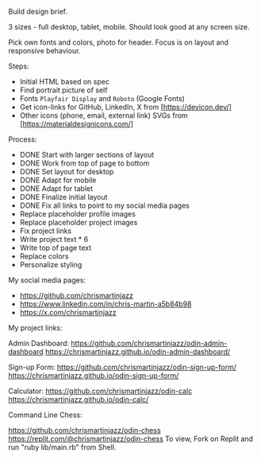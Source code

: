 Build design brief.

3 sizes - full desktop, tablet, mobile. Should look good at any screen size.

Pick own fonts and colors, photo for header. Focus is on layout and responsive behaviour.

Steps:

- Initial HTML based on spec
- Find portrait picture of self
- Fonts `Playfair Display` and `Roboto` (Google Fonts)
- Get icon-links for GitHub, LinkedIn, X from [https://devicon.dev/]
- Other icons (phone, email, external link) SVGs from [https://materialdesignicons.com/]

Process:

- DONE Start with larger sections of layout
- DONE Work from top of page to bottom
- DONE Set layout for desktop
- DONE Adapt for mobile
- DONE Adapt for tablet
- DONE Finalize initial layout
- DONE Fix all links to point to my social media pages
- Replace placeholder profile images
- Replace placeholder project images
- Fix project links
- Write project text * 6
- Write top of page text
- Replace colors
- Personalize styling

My social media pages:

- <https://github.com/chrismartinjazz>
- <https://www.linkedin.com/in/chris-martin-a5b84b98>
- <https://x.com/chrismartinjazz>

My project links:

Admin Dashboard:
<https://github.com/chrismartinjazz/odin-admin-dashboard>
<https://chrismartinjazz.github.io/odin-admin-dashboard/>

Sign-up Form:
<https://github.com/chrismartinjazz/odin-sign-up-form/>
<https://chrismartinjazz.github.io/odin-sign-up-form/>

Calculator:
<https://github.com/chrismartinjazz/odin-calc>
<https://chrismartinjazz.github.io/odin-calc/>

Command Line Chess:

<https://github.com/chrismartinjazz/odin-chess>
<https://replit.com/@chrismartinjazz/odin-chess>
To view, Fork on Replit and run "ruby lib/main.rb" from Shell.
